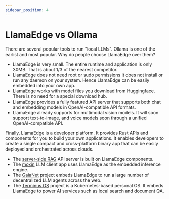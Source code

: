 ```yaml
---
sidebar_position: 4
---
```


# LlamaEdge vs Ollama

There are several popular tools to run "local LLMs". Ollama is one of the earlist and most popular. Why do people
choose LlamaEdge over them?

* LlamaEdge is very small. The entire runtime and application is only 30MB. That is about 1/3 of the nearest competitor.
* LlamaEdge does not need root or sudo permissions It does not install or run any daemon on your system. Hence LlamaEdge can be easily embedded into your own app.
* LlamaEdge works with model files you download from Huggingface. There is no need for a special download hub.
* LlamaEdge provides a fully featured API server that supports both chat and embedding models in OpenAI-compatible API formats.
* LlamaEdge already supports for multimodal vision models. It will soon support text-to-image, and voice models soon through a unified OpenAI-compatible API.

Finally, LlamaEdge is a developer platform. It provides Rust APIs and components for you to build your own applications.
It enables developers to create a single compact and cross-platform binary app that can be easily deployed and orchestrated across clouds.

* The [server-side RAG](user-guide/server-side-rag/quick-start) API server is built on LlamaEdge components.
* The [moxin](https://github.com/project-robius/moxin) LLM client app uses LlamaEdge as the embedded inference engine.
* The [GaiaNet](https://github.com/GaiaNet-AI/gaianet-node) project embeds LlamaEdge to run a large number of decentralized LLM agents across the web.
* The [Terminus OS](https://www.jointerminus.com/) project is a Kubernetes-based personal OS. It embeds LlamaEdge to power AI services such as local search and document QA.

